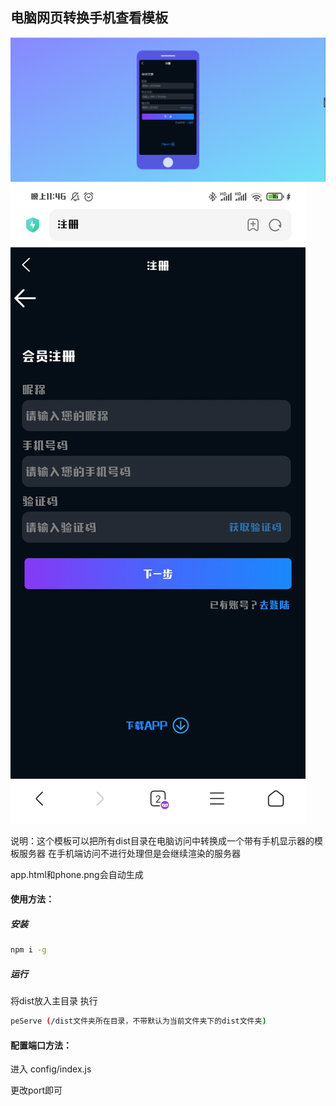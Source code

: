 ## 电脑网页转换手机查看模板

![电脑效果图](./other/README/render.png)
![手机效果图](./other/README/render-phone.png)

说明：这个模板可以把所有dist目录在电脑访问中转换成一个带有手机显示器的模板服务器
在手机端访问不进行处理但是会继续渲染的服务器

app.html和phone.png会自动生成

#### 使用方法：
##### 安装
```bash
npm i -g
```
##### 运行
将dist放入主目录 执行

```bash
peServe (/dist文件夹所在目录，不带默认为当前文件夹下的dist文件夹)
```

#### 配置端口方法：

进入 config/index.js

更改port即可